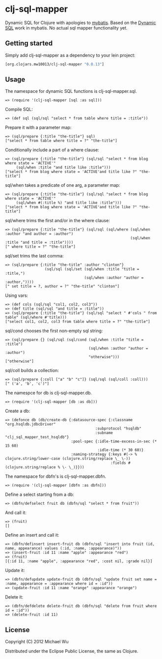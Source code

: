 # clj-sql-mapper

Dynamic SQL for Clojure with apologies to [mybatis](http://mybatis.org/).
Based on the [Dynamic SQL](http://www.mybatis.org/core/dynamic-sql.html) work in mybatis.
No actual sql mapper functionality yet.

## Getting started

Simply add clj-sql-mapper as a dependency to your lein project:

```clojure
[org.clojars.mw10013/clj-sql-mapper "0.0.13"]
```

## Usage

The namespace for dynamic SQL functions is clj-sql-mapper.sql.

    => (require '(clj-sql-mapper [sql :as sql]))

Compile SQL:

    => (def sql (sql/sql "select * from table where title = :title"))

Prepare it with a parameter map:

    => (sql/prepare {:title "the-title"} sql)
    ["select * from table where title = ?" "the-title"]

Conditionally include a part of a where clause:

    => (sql/prepare {:title "the-title"} (sql/sql "select * from blog where state = 'ACTIVE'"
         (sql/when :title "and title like :title")))
    ["select * from blog where state = 'ACTIVE'and title like ?" "the-title"]    

sql/when takes a predicate of one arg, a parameter map:

    => (sql/prepare {:title "the-title"} (sql/sql "select * from blog where state = 'ACTIVE'"
         (sql/when #(:title %) "and title like :title")))
    ["select * from blog where state = 'ACTIVE'and title like ?" "the-title"]

sql/where trims the first and/or in the where clause:

    => (sql/prepare {:title "the-title"} (sql/sql (sql/where (sql/when :author "and author = :author")
                                                             (sql/when :title "and title = :title"))))
    [" where title = ?" "the-title"]

sql/set trims the last comma:

    => (sql/prepare {:title "the-title" :author "clinton"}
                      (sql/sql (sql/set (sql/when :title "title = :title,")
                                        (sql/when :author "author = :author,"))))
    [" set title = ?, author = ?" "the-title" "clinton"]

Using vars:

    => (def cols (sql/sql "col1, col2, col3"))
    => (def title (sql/sql "and title = :title"))
    => (sql/prepare {:title "the-title"} (sql/sql "select " #'cols " from table" (sql/where #'title)))
    ["select col1, col2, col3 from table where title = ?" "the-title"]

sql/cond chooses the first non-empty sql string:

    => (sql/prepare {} (sql/sql (sql/cond (sql/when :title "title = :title")
                                          (sql/when :author "author = :author")
                                          "otherwise")))
    ["otherwise"]

sql/coll builds a collection:

    => (sql/prepare {:coll ["a" "b" "c"]} (sql/sql (sql/coll :coll)))
    [" ('a', 'b', 'c')"]

The namespce for db is clj-sql-mapper.db.

    => (require '(clj-sql-mapper [db :as db]))

Create a db:

    => (defonce db (db/create-db {:datasource-spec {:classname "org.hsqldb.jdbcDriver"
                                             :subprotocol "hsqldb"
                                             :subname "clj_sql_mapper_test_hsqldb"}
                                  :pool-spec {:idle-time-excess-in-sec (* 15 60)
                                              :idle-time (* 30 60)}
                                  :naming-strategy {:keys #(-> % clojure.string/lower-case (clojure.string/replace \_ \-))
                                                    :fields #(clojure.string/replace % \- \_)}}))

The namespace for dbfn's is clj-sql-mapper.dbfn.

    => (require '(clj-sql-mapper [dbfn :as dbfn]))

Define a select starting from a db:

    => (dbfn/defselect fruit db (dbfn/sql "select * from fruit"))

And call it:

    => (fruit)
    []

Define an insert and call it:

    => (dbfn/definsert insert-fruit db (dbfn/sql "insert into fruit (id, name, appearance) values (:id, :name, :appearance)"))
    => (insert-fruit :id 11 :name "apple" :appearance "red")
    => (fruit)
    [{:id 11, :name "apple", :appearance "red", :cost nil, :grade nil}]
    
Update it:

    => (dbfn/defupdate update-fruit db (dbfn/sql "update fruit set name = :name, appearance = :appearance where id = :id"))
    => (update-fruit :id 11 :name "orange" :appearance "orange")

Delete it:

    => (dbfn/defdelete delete-fruit db (dbfn/sql "delete from fruit where id = :id"))
    => (delete-fruit :id 11)

## License

Copyright (C) 2012 Michael Wu

Distributed under the Eclipse Public License, the same as Clojure.


